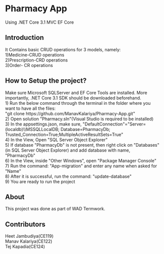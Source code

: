 <h1>Pharmacy App</h1>
Using .NET Core 3.1 MVC EF Core

<h2>Introduction</h2>
It Contains basic CRUD operations for 3 models, namely:<br/>
1)Medicine-CRUD operations<br/>
2)Prescription-CRD operations<br/>
3)Order- CR operations<br/>

<h2>How to Setup the project?</h2>
Make sure Microsoft SQLServer and EF Core Tools are installed. More importantly, .NET Core 3.1 SDK should be downloaded beforehand.<br/>
1) Run the below command through the terminal in the folder where you want to have all the files:<br/>
    "git clone https://github.com/ManavKalariya/Pharmacy-App.git"<br/>
2) Open solution "Pharmacy.sln"(Visual Studio is required to be installed)<br/>
3) In the appsettings.json, make sure, "DefaultConnection"="Server=(localdb)\\MSSQLLocalDB; Database=PharmacyDb; Trusted_Connection=True;MultipleActiveResultSets=True"<br/>
4) In the View, Open "SQL Server Object Explorer"<br/>
5) If database "PharmacyDb" is not present, then right click on "Databases"(in SQL Server Object Explorer) and add database with name, "PharmacyDb"<br/>
6) In the View, inside "Other Windows", open "Package Manager Console"<br/>
7) Run the command: "App-migration" and enter any name when asked for "Name"<br/>
8) After it is successful, run the command: "update-database"<br/>
9) You are ready to run the project<br/>

<h2>About</h2>
This project was done as part of WAD Termwork.<br/>

<h2>Contributors</h2>
Heet Jambudiya(CE119)<br/>
Manav Kalariya(CE122)<br/>
Tej Kapadia(CE124)
